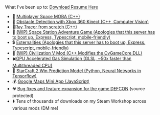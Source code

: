 
What I've been up to: [Download Resume Here](https://github.com/lfricken/resume/raw/main/resume_pdf.pdf)
* :space_invader: [Multiplayer Space MOBA (C++)](https://github.com/lfricken/StellarReaction#readme)
* :eyes: [Obstacle Detection with Xbox 360 Kinect (C++, Computer Vision)](https://github.com/lfricken/obstacle_detection#readme)
* :flashlight:[Ray Tracer from scratch (C++)](https://github.com/lfricken/RayTracer/tree/master#readme)
* :iphone: [(WIP) Space Station Adventure Game (Apologies that this server has to boot up, Express, Typescript, mobile-friendly)](https://space13.herokuapp.com/about2.html)
* :heavy_dollar_sign: [Externalities (Apologies that this server has to boot up, Express, Typescript, mobile-friendly)](https://externalities-0.herokuapp.com/about2.html)
* :green_apple: [(WIP) Civilization V Mod (C++ Modifies the CvGameCore DLL)](https://github.com/lfricken/LeonMod#readme)
* :heavy_multiplication_x:[GPU Accelerated Gas Simulation (GLSL, ~50x faster than Multithreaded CPU)](https://github.com/lfricken/SpaceStationManager/tree/custom_dx_dy/Assets/Scripts#readme)
* :100: [StarCraft 2 Win Prediction Model (Python, Neural Networks in Tensorflow)](https://github.com/lfricken/sc2ai#readme)
* :moneybag: [Google Maps Mini App (JavaScript)](https://github.com/lfricken/kendall_webapp_public#readme)
* ☢️ [Bug fixes and feature expansion for the game DEFCON](https://www.moddb.com/mods/defcon-easy-mod) (source protected)
* :arrow_down: Tens of thousands of downloads on my Steam Workshop across various mods (DM me)

